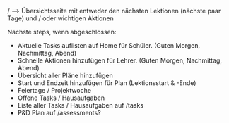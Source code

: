 / --> Übersichtsseite mit entweder den nächsten Lektionen (nächste paar Tage) und / oder wichtigen Aktionen

Nächste steps, wenn abgeschlossen:

- Aktuelle Tasks auflisten auf Home für Schüler. (Guten Morgen, Nachmittag, Abend)
- Schnelle Aktionen hinzufügen für Lehrer. (Guten Morgen, Nachmittag, Abend)
- Übersicht aller Pläne hinzufügen
- Start und Endzeit hinzufügen für Plan (Lektionsstart & -Ende)
- Feiertage / Projektwoche
- Offene Tasks / Hausaufgaben
- Liste aller Tasks / Hausaufgaben auf /tasks
- P&D Plan auf /assessments?
